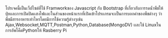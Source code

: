 โปรเจคนี้เป็นเว็ปไซต์ที่ใช้ Framworkของ Javascript กับ Bootstrap ที่เกี่ยวกับการรดน้ำพืชให้ปุ๋ยเเละการเปิดปิดเเสงไฟเเละในส่วนของหน้าเเรกที่เปิดเข้าโปรเเกรมจะเป็นการบอกค่าของพืชต่างๆ
ว่าพืชมีสารอาหารเท่าไหรโดยมีการใช้ความรู้ต่างๆเช่น Ajax,Websocket,MQTT,Postman,Python,Database(MongoDV) เเละใช้ Linuxในการอัพโค็ดPythonให้ Rasberry Pi
